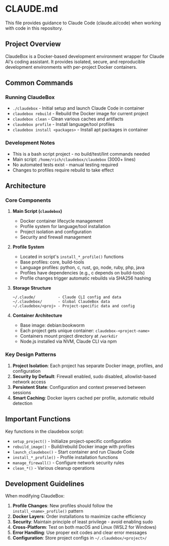 # CLAUDE.md

This file provides guidance to Claude Code (claude.ai/code) when working with code in this repository.

## Project Overview

ClaudeBox is a Docker-based development environment wrapper for Claude AI's coding assistant. It provides isolated, secure, and reproducible development environments with per-project Docker containers.

## Common Commands

### Running ClaudeBox
- `./claudebox` - Initial setup and launch Claude Code in container
- `claudebox rebuild` - Rebuild the Docker image for current project
- `claudebox clean` - Clean various caches and artifacts
- `claudebox profile` - Install language/tool profiles
- `claudebox install <packages>` - Install apt packages in container

### Development Notes
- This is a bash script project - no build/test/lint commands needed
- Main script: `/home/rich/claudebox/claudebox` (3000+ lines)
- No automated tests exist - manual testing required
- Changes to profiles require rebuild to take effect

## Architecture

### Core Components

1. **Main Script (`claudebox`)**
   - Docker container lifecycle management
   - Profile system for language/tool installation
   - Project isolation and configuration
   - Security and firewall management

2. **Profile System**
   - Located in script's `install_*_profile()` functions
   - Base profiles: core, build-tools
   - Language profiles: python, c, rust, go, node, ruby, php, java
   - Profiles have dependencies (e.g., c depends on build-tools)
   - Profile changes trigger automatic rebuilds via SHA256 hashing

3. **Storage Structure**
   ```
   ~/.claude/          - Claude CLI config and data
   ~/.claudebox/       - Global ClaudeBox data
   ~/.claudebox/<proj> - Project-specific data and config
   ```

4. **Container Architecture**
   - Base image: debian:bookworm
   - Each project gets unique container: `claudebox-<project-name>`
   - Containers mount project directory at `/workdir`
   - Node.js installed via NVM, Claude CLI via npm

### Key Design Patterns

1. **Project Isolation**: Each project has separate Docker image, profiles, and configuration
2. **Security by Default**: Firewall enabled, sudo disabled, allowlist-based network access
3. **Persistent State**: Configuration and context preserved between sessions
4. **Smart Caching**: Docker layers cached per profile, automatic rebuild detection

## Important Functions

Key functions in the claudebox script:

- `setup_project()` - Initialize project-specific configuration
- `rebuild_image()` - Build/rebuild Docker image with profiles
- `launch_claudebox()` - Start container and run Claude Code
- `install_*_profile()` - Profile installation functions
- `manage_firewall()` - Configure network security rules
- `clean_*()` - Various cleanup operations

## Development Guidelines

When modifying ClaudeBox:

1. **Profile Changes**: New profiles should follow the `install_<name>_profile()` pattern
2. **Docker Layers**: Order installations to maximize cache efficiency
3. **Security**: Maintain principle of least privilege - avoid enabling sudo
4. **Cross-Platform**: Test on both macOS and Linux (WSL2 for Windows)
5. **Error Handling**: Use proper exit codes and clear error messages
6. **Configuration**: Store project configs in `~/.claudebox/<project>/`